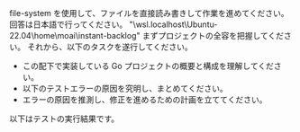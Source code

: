 file-system を使用して、ファイルを直接読み書きして作業を進めてください。
回答は日本語で行ってください。
"\\wsl.localhost\Ubuntu-22.04\home\moai\instant-backlog"
まずプロジェクトの全容を把握してください。
それから、以下のタスクを遂行してください。

- この配下で実装している Go プロジェクトの概要と構成を理解してください。
- 以下のテストエラーの原因を究明し、まとめてください。
- エラーの原因を推測し、修正を進めるための計画を立ててください。

以下はテストの実行結果です。
